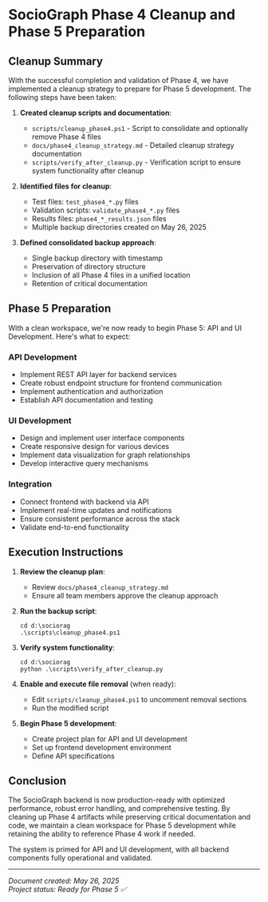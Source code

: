 # SocioGraph Phase 4 Cleanup and Phase 5 Preparation

## Cleanup Summary

With the successful completion and validation of Phase 4, we have implemented a cleanup strategy to prepare for Phase 5 development. The following steps have been taken:

1. **Created cleanup scripts and documentation**:
   - `scripts/cleanup_phase4.ps1` - Script to consolidate and optionally remove Phase 4 files
   - `docs/phase4_cleanup_strategy.md` - Detailed cleanup strategy documentation
   - `scripts/verify_after_cleanup.py` - Verification script to ensure system functionality after cleanup

2. **Identified files for cleanup**:
   - Test files: `test_phase4_*.py` files
   - Validation scripts: `validate_phase4_*.py` files
   - Results files: `phase4_*_results.json` files
   - Multiple backup directories created on May 26, 2025

3. **Defined consolidated backup approach**:
   - Single backup directory with timestamp
   - Preservation of directory structure
   - Inclusion of all Phase 4 files in a unified location
   - Retention of critical documentation

## Phase 5 Preparation

With a clean workspace, we're now ready to begin Phase 5: API and UI Development. Here's what to expect:

### API Development
- Implement REST API layer for backend services
- Create robust endpoint structure for frontend communication
- Implement authentication and authorization
- Establish API documentation and testing

### UI Development
- Design and implement user interface components
- Create responsive design for various devices
- Implement data visualization for graph relationships
- Develop interactive query mechanisms

### Integration
- Connect frontend with backend via API
- Implement real-time updates and notifications
- Ensure consistent performance across the stack
- Validate end-to-end functionality

## Execution Instructions

1. **Review the cleanup plan**:
   - Review `docs/phase4_cleanup_strategy.md`
   - Ensure all team members approve the cleanup approach

2. **Run the backup script**:
   ```
   cd d:\sociorag
   .\scripts\cleanup_phase4.ps1
   ```

3. **Verify system functionality**:
   ```
   cd d:\sociorag
   python .\scripts\verify_after_cleanup.py
   ```

4. **Enable and execute file removal** (when ready):
   - Edit `scripts/cleanup_phase4.ps1` to uncomment removal sections
   - Run the modified script

5. **Begin Phase 5 development**:
   - Create project plan for API and UI development
   - Set up frontend development environment
   - Define API specifications

## Conclusion

The SocioGraph backend is now production-ready with optimized performance, robust error handling, and comprehensive testing. By cleaning up Phase 4 artifacts while preserving critical documentation and code, we maintain a clean workspace for Phase 5 development while retaining the ability to reference Phase 4 work if needed.

The system is primed for API and UI development, with all backend components fully operational and validated.

---

*Document created: May 26, 2025*  
*Project status: Ready for Phase 5 ✅*
